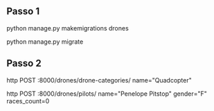 ## Passo 1
python manage.py makemigrations drones

python manage.py migrate

## Passo 2
http POST :8000/drones/drone-categories/ name="Quadcopter"

http POST :8000/drones/pilots/ name="Penelope Pitstop" gender="F" races_count=0
